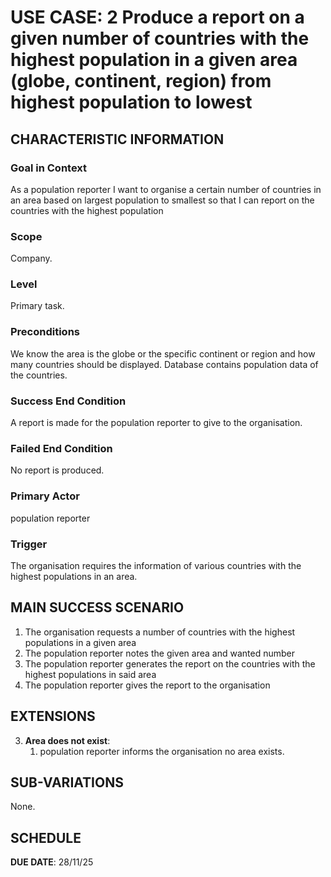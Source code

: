 # USE CASE: 2 Produce a report on a given number of countries with the highest population in a given area (globe, continent, region) from highest population to lowest

## CHARACTERISTIC INFORMATION

### Goal in Context

As a population reporter I want to organise a certain number of countries in an area based on largest population to smallest so that I can report on the countries with the highest population

### Scope

Company.

### Level

Primary task.

### Preconditions

We know the area is the globe or the specific continent or region and how many countries should be displayed. Database contains population data of the countries.

### Success End Condition

A report is made for the population reporter to give to the organisation.

### Failed End Condition

No report is produced.

### Primary Actor

population reporter

### Trigger

The organisation requires the information of various countries with the highest populations in an area.

## MAIN SUCCESS SCENARIO

1. The organisation requests a number of countries with the highest populations in a given area
2. The population reporter notes the given area and wanted number
3. The population reporter generates the report on the countries with the highest populations in said area
4. The population reporter gives the report to the organisation

## EXTENSIONS

3. **Area does not exist**:
    1. population reporter informs the organisation no area exists.

## SUB-VARIATIONS

None.

## SCHEDULE

**DUE DATE**: 28/11/25